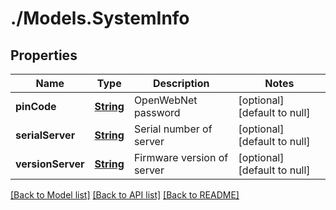 # ./Models.SystemInfo
## Properties

Name | Type | Description | Notes
------------ | ------------- | ------------- | -------------
**pinCode** | [**String**](string.md) | OpenWebNet password | [optional] [default to null]
**serialServer** | [**String**](string.md) | Serial number of server | [optional] [default to null]
**versionServer** | [**String**](string.md) | Firmware version of server | [optional] [default to null]

[[Back to Model list]](../README.md#documentation-for-models) [[Back to API list]](../README.md#documentation-for-api-endpoints) [[Back to README]](../README.md)
